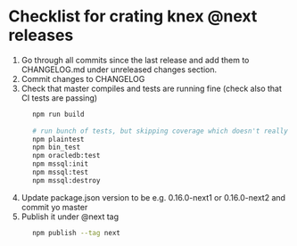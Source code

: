 # Checklist for crating knex @next releases

1. Go through all commits since the last release and add them to CHANGELOG.md under unreleased changes section.
2. Commit changes to CHANGELOG
3. Check that master compiles and tests are running fine (check also that CI tests are passing)

```sh 
      npm run build 
 
      # run bunch of tests, but skipping coverage which doesn't really work locally at least
      npm plaintest
      npm bin_test
      npm oracledb:test
      npm mssql:init
      npm mssql:test
      npm mssql:destroy
```

4. Update package.json version to be e.g. 0.16.0-next1 or 0.16.0-next2 and commit yo master
5. Publish it under @next tag 

```sh
      npm publish --tag next
```
